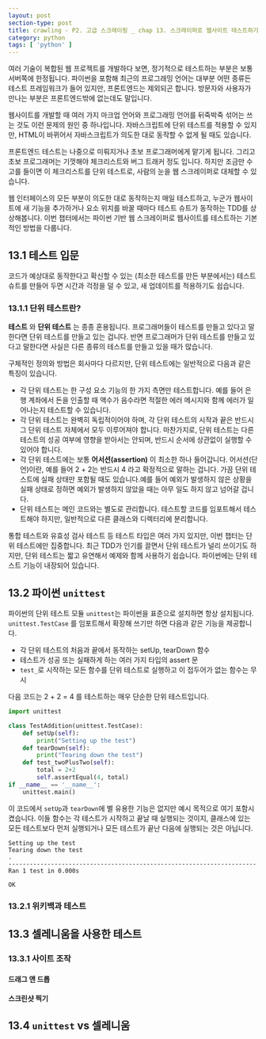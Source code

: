 ```yaml
---
layout: post
section-type: post
title: crawling - P2. 고급 스크레이핑 _ chap 13. 스크레이퍼로 웹사이트 테스트하기
category: python
tags: [ 'python' ]
---
```


여러 기술이 복합된 웹 프로젝트를 개발하다 보면, 정기적으로 테스트하는 부분은 보통 서버쪽에 한정됩니다. 파이썬을 포함해 최근의 프로그래밍 언어는 대부분 어떤 종류든 테스트 프레임워크가 들어 있지만, 프론트엔드는 제외되곤 합니다. 방문자와 사용자가 만나는 부분은 프론트엔드밖에 없는데도 말입니다.  

웹사이트를 개발할 때 여러 가지 마크업 언어와 프로그래밍 언어를 뒤죽박죽 섞어는 쓰는 것도 이런 문제의 원인 중 하나입니다. 자바스크립트에 단위 테스트를 적용할 수 있지만, HTML이 바뀌어서 자바스크립트가 의도한 대로 동작할 수 없게 될 때도 있습니다.  

프론트엔드 테스트는 나중으로 미뤄지거나 초보 프로그래머에게 맡기게 됩니다. 그리고 초보 프로그래머는 기껏해야 체크리스트와 버그 트래커 정도 입니다. 하지만 조금만 수고를 들이면 이 체크리스트를 단위 테스트로, 사람의 눈을 웹 스크레이퍼로 대체할 수 있습니다.  

웹 인터페이스의 모든 부분이 의도한 대로 동작하는지 매일 테스트하고, 누군가 웹사이트에 새 기능을 추가하거나 요소 위치를 바꿀 때마다 테스트 슈트가 동작하는 TDD를 상상해봅니다. 이번 챕터에서는 파이썬 기반 웹 스크레이퍼로 웹사이트를 테스트하는 기본적인 방법을 다룹니다.

## 13.1 테스트 입문

코드가 예상대로 동작한다고 확신할 수 있는 (최소한 테스트를 만든 부분에서는) 테스트 슈트를 만들어 두면 시간과 걱정을 덜 수 있고, 새 업데이트를 적용하기도 쉽습니다.

### 13.1.1 단위 테스트란?

**테스트** 와 **단위 테스트** 는 종종 혼용됩니다. 프로그래머들이 테스트를 만들고 있다고 말한다면 단위 테스트를 만들고 있는 겁니다. 반면 프로그래머가 단위 테스트를 만들고 있다고 말한다면 사실은 다른 종류의 테스트를 만들고 있을 때가 많습니다.

구체적인 정의와 방법은 회사마다 다르지만, 단위 테스트에는 일반적으로 다음과 같은 특징이 있습니다.

- 각 단위 테스트는 한 구성 요소 기능의 한 가지 측면만 테스트합니다. 예를 들어 은행 계좌에서 돈을 인출할 때 액수가 음수라면 적절한 에러 메시지와 함께 에러가 일어나는지 테스트할 수 있습니다.
- 각 단위 테스트는 완벽히 독립적이어야 하며, 각 단위 테스트의 시작과 끝은 반드시 그 단위 테스트 자체에서 모두 이루어져야 합니다. 마찬가지로, 단위 테스트는 다른 테스트의 성공 여부에 영향을 받아서는 안되며, 반드시 순서에 상관없이 실행할 수 있어야 합니다.
- 각 단위 테스트에는 보통 **어서션(assertion)** 이 최소한 하나 들어갑니다. 어서션(단언)이란, 예를 들어 2 + 2는 반드시 4 라고 확정적으로 말하는 겁니다. 가끔 단위 테스트에 실패 상태만 포함될 때도 있습니다.예를 들어 예외가 발생하지 않은 상황을 실패 상태로 정하면 예외가 발생하지 않았을 때는 아무 일도 하지 않고 넘어갈 겁니다.
- 단위 테스트는 메인 코드와는 별도로 관리합니다. 테스트할 코드를 임포트해서 테스트해야 하지만, 일반적으로 다른 클래스와 디렉터리에 분리합니다.

통합 테스트와 유효성 검사 테스트 등 테스트 타입은 여러 가지 있지만, 이번 챕터는 단위 테스트에만 집중합니다. 최근 TDD가 인기를 끌면서 단위 테스트가 널리 쓰이기도 하지만, 단위 테스트는 짧고 유연해서 예제와 함께 사용하기 쉽습니다. 파이썬에는 단위 테스트 기능이 내장되어 있습니다.

## 13.2 파이썬 `unittest`

파이썬의 단위 테스트 모듈 `unittest`는 파이썬을 표준으로 설치하면 항상 설치됩니다. `unittest.TestCase` 를 임포트해서 확장해 쓰기만 하면 다음과 같은 기능을 제공합니다.

- 각 단위 테스트의 처음과 끝에서 동작하는 setUp, tearDown 함수
- 테스트가 성공 또는 실패하게 하는 여러 가지 타입의 assert 문
- `test_`로 시작하는 모든 함수를 단위 테스트로 실행하고 이 접두어가 없는 함수는 무시

다음 코드는 2 + 2 = 4 를 테스트하는 매우 단순한 단위 테스트입니다.

```python
import unittest

class TestAddition(unittest.TestCase):
    def setUp(self):
        print("Setting up the test")
    def tearDown(self):
        print("Tearing down the test")
    def test_twoPlusTwo(self):
        total = 2+2
        self.assertEqual(4, total)
if __name__ == '__name__':
    unittest.main()
```

이 코드에서 `setUp`과 `tearDown`에 별 유용한 기능은 없지만 예시 목적으로 여기 포함시켰습니다. 이들 함수는 각 테스트가 시작하고 끝날 때 실행되는 것이지, 클래스에 있는 모든 테스트보다 먼저 실행되거나 모든 테스트가 끝난 다음에 실행되는 것은 아닙니다.

```
Setting up the test
Tearing down the test
.
----------------------------------------------------------------------
Ran 1 test in 0.000s

OK
```

### 13.2.1 위키백과 테스트

## 13.3 셀레니움을 사용한 테스트

### 13.3.1 사이트 조작

#### 드래그 앤 드롭

#### 스크린샷 찍기

## 13.4 `unittest` vs 셀레니움
